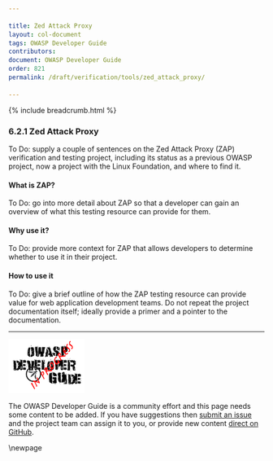 ```yaml
---

title: Zed Attack Proxy
layout: col-document
tags: OWASP Developer Guide
contributors:
document: OWASP Developer Guide
order: 821
permalink: /draft/verification/tools/zed_attack_proxy/

---
```


{% include breadcrumb.html %}

### 6.2.1 Zed Attack Proxy

To Do: supply a couple of sentences on the Zed Attack Proxy (ZAP) verification and testing project,
including its status as a previous OWASP project, now a project with the Linux Foundation, and where to find it.

#### What is ZAP?

To Do: go into more detail about ZAP so that a developer
can gain an overview of what this testing resource can provide for them.

#### Why use it?

To Do: provide more context for ZAP that allows developers to determine whether to use it in their project.

#### How to use it

To Do: give a brief outline of how the ZAP testing resource can provide value for web application development teams.
Do not repeat the project documentation itself; ideally provide a primer and a pointer to the documentation.

----

![Developer Guide](../../../assets/images/dg_wip.png "OWASP Developer Guide")

The OWASP Developer Guide is a community effort and this page needs some content to be added.
If you have suggestions then [submit an issue][issue080201] and the project team can assign it to you,
or provide new content [direct on GitHub][edit080201].

[issue080201]: https://github.com/OWASP/www-project-developer-guide/issues/new?labels=enhancement&template=request.md&title=Update:%2008-verification/02-tools/01-zap
[edit080201]: https://github.com/OWASP/www-project-developer-guide/blob/main/draft/08-verification/02-tools/01-zap.md

\newpage
